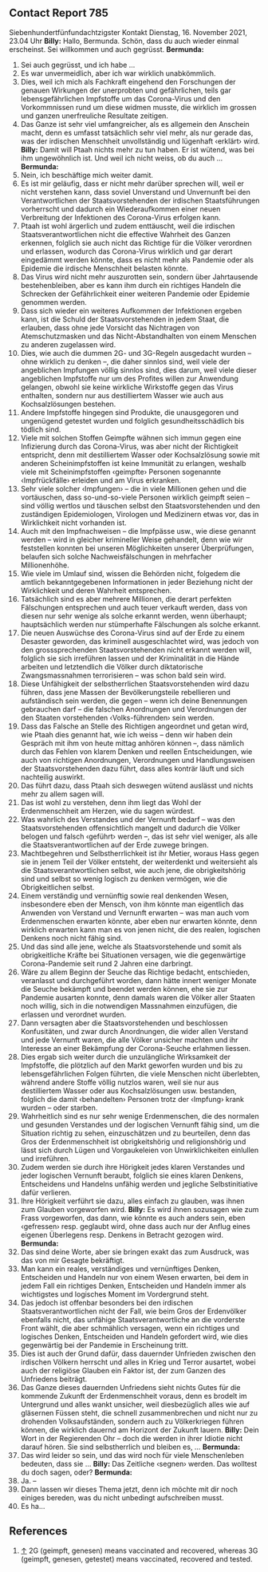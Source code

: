 ## Contact Report 785
Siebenhundertfünfundachtzigster Kontakt
Dienstag, 16. November 2021, 23.04 Uhr
**Billy:**
Hallo, Bermunda. Schön, dass du auch wieder einmal erscheinst. Sei willkommen und auch gegrüsst.
**Bermunda:**
1. Sei auch gegrüsst, und ich habe …
2. Es war unvermeidlich, aber ich war wirklich unabkömmlich.
3. Dies, weil ich mich als Fachkraft eingehend den Forschungen der genauen Wirkungen der unerprobten und gefährlichen, teils gar lebensgefährlichen Impfstoffe um das Corona-Virus und den Vorkommnissen rund um diese widmen musste, die wirklich im grossen und ganzen unerfreuliche Resultate zeitigen.
4. Das Ganze ist sehr viel umfangreicher, als es allgemein den Anschein macht, denn es umfasst tatsächlich sehr viel mehr, als nur gerade das, was der irdischen Menschheit unvollständig und lügenhaft ‹erklärt› wird.
**Billy:**
Damit will Ptaah nichts mehr zu tun haben. Er ist wütend, was bei ihm ungewöhnlich ist. Und weil ich nicht weiss, ob du auch …
**Bermunda:**
5. Nein, ich beschäftige mich weiter damit.
6. Es ist mir geläufig, dass er nicht mehr darüber sprechen will, weil er nicht verstehen kann, dass soviel Unverstand und Unvernunft bei den Verantwortlichen der Staatsvorstehenden der irdischen Staatsführungen vorherrscht und dadurch ein Wiederaufkommen einer neuen Verbreitung der Infektionen des Corona-Virus erfolgen kann.
7. Ptaah ist wohl ärgerlich und zudem enttäuscht, weil die irdischen Staatsverantwortlichen nicht die effective Wahrheit des Ganzen erkennen, folglich sie auch nicht das Richtige für die Völker verordnen und erlassen, wodurch das Corona-Virus wirklich und gar derart eingedämmt werden könnte, dass es nicht mehr als Pandemie oder als Epidemie die irdische Menschheit belasten könnte.
8. Das Virus wird nicht mehr auszurotten sein, sondern über Jahrtausende bestehenbleiben, aber es kann ihm durch ein richtiges Handeln die Schrecken der Gefährlichkeit einer weiteren Pandemie oder Epidemie genommen werden.
9. Dass sich wieder ein weiteres Aufkommen der Infektionen ergeben kann, ist die Schuld der Staatsvorstehenden in jedem Staat, die erlauben, dass ohne jede Vorsicht das Nichtragen von Atemschutzmasken und das Nicht-Abstandhalten von einem Menschen zu anderen zugelassen wird.
10. Dies, wie auch die dummen 2G- und 3G-Regeln ausgedacht wurden – ohne wirklich zu denken –, die daher sinnlos sind, weil viele der angeblichen Impfungen völlig sinnlos sind, dies darum, weil viele dieser angeblichen Impfstoffe nur um des Profites willen zur Anwendung gelangen, obwohl sie keine wirkliche Wirkstoffe gegen das Virus enthalten, sondern nur aus destilliertem Wasser wie auch aus Kochsalzlösungen bestehen.
11. Andere Impfstoffe hingegen sind Produkte, die unausgegoren und ungenügend getestet wurden und folglich gesundheitsschädlich bis tödlich sind.
12. Viele mit solchen Stoffen Geimpfte wähnen sich immun gegen eine Infizierung durch das Corona-Virus, was aber nicht der Richtigkeit entspricht, denn mit destilliertem Wasser oder Kochsalzlösung sowie mit anderen Scheinimpfstoffen ist keine Immunität zu erlangen, weshalb viele mit Scheinimpfstoffen ‹geimpfte› Personen sogenannte ‹Impfrückfälle› erleiden und am Virus erkranken.
13. Sehr viele solcher ‹Impfungen› – die in viele Millionen gehen und die vortäuschen, dass so-und-so-viele Personen wirklich geimpft seien – sind völlig wertlos und täuschen selbst den Staatsvorstehenden und den zuständigen Epidemiologen, Virologen und Medizinern etwas vor, das in Wirklichkeit nicht vorhanden ist.
14. Auch mit den Impfnachweisen – die Impfpässe usw., wie diese genannt werden – wird in gleicher krimineller Weise gehandelt, denn wie wir feststellen konnten bei unseren Möglichkeiten unserer Überprüfungen, belaufen sich solche Nachweisfälschungen in mehrfacher Millionenhöhe.
15. Wie viele im Umlauf sind, wissen die Behörden nicht, folgedem die amtlich bekanntgegebenen Informationen in jeder Beziehung nicht der Wirklichkeit und deren Wahrheit entsprechen.
16. Tatsächlich sind es aber mehrere Millionen, die derart perfekten Fälschungen entsprechen und auch teuer verkauft werden, dass von diesen nur sehr wenige als solche erkannt werden, wenn überhaupt; hauptsächlich werden nur stümperhafte Fälschungen als solche erkannt.
17. Die neuen Auswüchse des Corona-Virus sind auf der Erde zu einem Desaster geworden, das kriminell ausgeschlachtet wird, was jedoch von den grosssprechenden Staatsvorstehenden nicht erkannt werden will, folglich sie sich irreführen lassen und der Kriminalität in die Hände arbeiten und letztendlich die Völker durch diktatorische Zwangsmassnahmen terrorisieren – was schon bald sein wird.
18. Diese Unfähigkeit der selbstherrlichen Staatsvorstehenden wird dazu führen, dass jene Massen der Bevölkerungsteile rebellieren und aufständisch sein werden, die gegen – wenn ich deine Benennungen gebrauchen darf – die falschen Anordnungen und Verordnungen der den Staaten vorstehenden ‹Volks-führenden› sein werden.
19. Dass das Falsche an Stelle des Richtigen angeordnet und getan wird, wie Ptaah dies genannt hat, wie ich weiss – denn wir haben dein Gespräch mit ihm von heute mittag anhören können –, dass nämlich durch das Fehlen von klarem Denken und reellen Entscheidungen, wie auch von richtigen Anordnungen, Verordnungen und Handlungsweisen der Staatsvorstehenden dazu führt, dass alles konträr läuft und sich nachteilig auswirkt.
20. Das führt dazu, dass Ptaah sich deswegen wütend auslässt und nichts mehr zu allem sagen will.
21. Das ist wohl zu verstehen, denn ihm liegt das Wohl der Erdenmenschheit am Herzen, wie du sagen würdest.
22. Was wahrlich des Verstandes und der Vernunft bedarf – was den Staatsvorstehenden offensichtlich mangelt und dadurch die Völker belogen und falsch ‹geführt› werden –, das ist sehr viel weniger, als alle die Staatsverantwortlichen auf der Erde zuwege bringen.
23. Machtbegehren und Selbstherrlichkeit ist ihr Metier, woraus Hass gegen sie in jenem Teil der Völker entsteht, der weiterdenkt und weitersieht als die Staatsverantwortlichen selbst, wie auch jene, die obrigkeitshörig sind und selbst so wenig logisch zu denken vermögen, wie die Obrigkeitlichen selbst.
24. Einem verständig und vernünftig sowie real denkenden Wesen, insbesondere eben der Mensch, von ihm könnte man eigentlich das Anwenden von Verstand und Vernunft erwarten – was man auch vom Erdenmenschen erwarten könnte, aber eben nur erwarten könnte, denn wirklich erwarten kann man es von jenen nicht, die des realen, logischen Denkens noch nicht fähig sind.
25. Und das sind alle jene, welche als Staatsvorstehende und somit als obrigkeitliche Kräfte bei Situationen versagen, wie die gegenwärtige Corona-Pandemie seit rund 2 Jahren eine darbringt.
26. Wäre zu allem Beginn der Seuche das Richtige bedacht, entschieden, veranlasst und durchgeführt worden, dann hätte innert weniger Monate die Seuche bekämpft und beendet werden können, ehe sie zur Pandemie ausarten konnte, denn damals waren die Völker aller Staaten noch willig, sich in die notwendigen Massnahmen einzufügen, die erlassen und verordnet wurden.
27. Dann versagten aber die Staatsvorstehenden und beschlossen Konfusitäten, und zwar durch Anordnungen, die wider allen Verstand und jede Vernunft waren, die alle Völker unsicher machten und ihr Interesse an einer Bekämpfung der Corona-Seuche erlahmen liessen.
28. Dies ergab sich weiter durch die unzulängliche Wirksamkeit der Impfstoffe, die plötzlich auf den Markt geworfen wurden und bis zu lebensgefährlichen Folgen führten, die viele Menschen nicht überlebten, während andere Stoffe völlig nutzlos waren, weil sie nur aus destilliertem Wasser oder aus Kochsalzlösungen usw. bestanden, folglich die damit ‹behandelten› Personen trotz der ‹Impfung› krank wurden – oder starben.
29. Wahrheitlich sind es nur sehr wenige Erdenmenschen, die des normalen und gesunden Verstandes und der logischen Vernunft fähig sind, um die Situation richtig zu sehen, einzuschätzen und zu beurteilen, denn das Gros der Erdenmenschheit ist obrigkeitshörig und religionshörig und lässt sich durch Lügen und Vorgaukeleien von Unwirklichkeiten einlullen und irreführen.
30. Zudem werden sie durch ihre Hörigkeit jedes klaren Verstandes und jeder logischen Vernunft beraubt, folglich sie eines klaren Denkens, Entscheidens und Handelns unfähig werden und jegliche Selbstinitiative dafür verlieren.
31. Ihre Hörigkeit verführt sie dazu, alles einfach zu glauben, was ihnen zum Glauben vorgeworfen wird.
**Billy:**
Es wird ihnen sozusagen wie zum Frass vorgeworfen, das dann, wie könnte es auch anders sein, eben ‹gefressen› resp. geglaubt wird, ohne dass auch nur der Anflug eines eigenen Überlegens resp. Denkens in Betracht gezogen wird.
**Bermunda:**
32. Das sind deine Worte, aber sie bringen exakt das zum Ausdruck, was das von mir Gesagte bekräftigt.
33. Man kann ein reales, verständiges und vernünftiges Denken, Entscheiden und Handeln nur von einem Wesen erwarten, bei dem in jedem Fall ein richtiges Denken, Entscheiden und Handeln immer als wichtigstes und logisches Moment im Vordergrund steht.
34. Das jedoch ist offenbar besonders bei den irdischen Staatsverantwortlichen nicht der Fall, wie beim Gros der Erdenvölker ebenfalls nicht, das unfähige Staatsverantwortliche an die vorderste Front wählt, die aber schmählich versagen, wenn ein richtiges und logisches Denken, Entscheiden und Handeln gefordert wird, wie dies gegenwärtig bei der Pandemie in Erscheinung tritt.
35. Dies ist auch der Grund dafür, dass dauernder Unfrieden zwischen den irdischen Völkern herrscht und alles in Krieg und Terror ausartet, wobei auch der religiöse Glauben ein Faktor ist, der zum Ganzen des Unfriedens beiträgt.
36. Das Ganze dieses dauernden Unfriedens sieht nichts Gutes für die kommende Zukunft der Erdenmenschheit voraus, denn es brodelt im Untergrund und alles wankt unsicher, weil diesbezüglich alles wie auf gläsernen Füssen steht, die schnell zusammenbrechen und nicht nur zu drohenden Volksaufständen, sondern auch zu Völkerkriegen führen können, die wirklich dauernd am Horizont der Zukunft lauern.
**Billy:**
Dein Wort in der Regierenden Ohr – doch die werden in ihrer Idiotie nicht darauf hören. Sie sind selbstherrlich und bleiben es, …
**Bermunda:**
37. Das wird leider so sein, und das wird noch für viele Menschenleben bedeuten, dass sie …
**Billy:**
Das Zeitliche ‹segnen› werden. Das wolltest du doch sagen, oder?
**Bermunda:**
38. Ja. –
39. Dann lassen wir dieses Thema jetzt, denn ich möchte mit dir noch einiges bereden, was du nicht unbedingt aufschreiben musst.
40. Es ha…
## References
1. [↑](https://www.futureofmankind.co.uk/Billy_Meier/<#cite_ref-1>) 2G (geimpft, genesen) means vaccinated and recovered, whereas 3G (geimpft, genesen, getestet) means vaccinated, recovered and tested.

